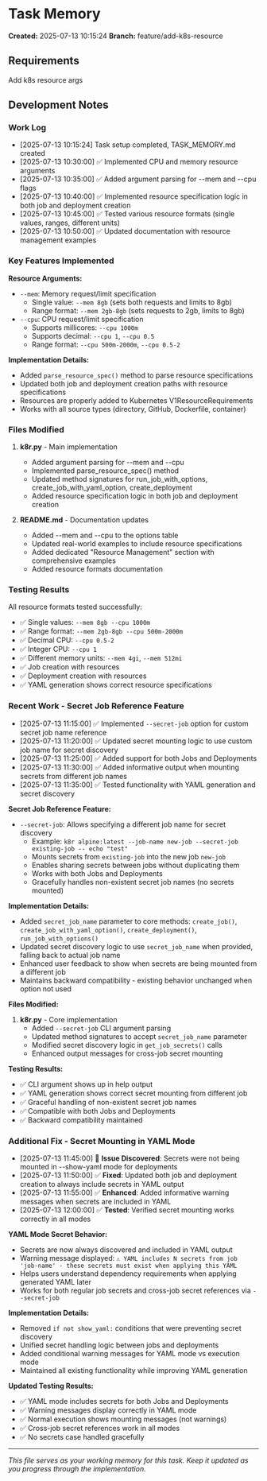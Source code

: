 # Task Memory

**Created:** 2025-07-13 10:15:24
**Branch:** feature/add-k8s-resource

## Requirements

Add k8s resource args

## Development Notes

### Work Log

- [2025-07-13 10:15:24] Task setup completed, TASK_MEMORY.md created
- [2025-07-13 10:30:00] ✅ Implemented CPU and memory resource arguments
- [2025-07-13 10:35:00] ✅ Added argument parsing for --mem and --cpu flags
- [2025-07-13 10:40:00] ✅ Implemented resource specification logic in both job and deployment creation
- [2025-07-13 10:45:00] ✅ Tested various resource formats (single values, ranges, different units)
- [2025-07-13 10:50:00] ✅ Updated documentation with resource management examples

### Key Features Implemented

**Resource Arguments:**
- `--mem`: Memory request/limit specification
  - Single value: `--mem 8gb` (sets both requests and limits to 8gb)
  - Range format: `--mem 2gb-8gb` (sets requests to 2gb, limits to 8gb)
- `--cpu`: CPU request/limit specification
  - Supports millicores: `--cpu 1000m` 
  - Supports decimal: `--cpu 1`, `--cpu 0.5`
  - Range format: `--cpu 500m-2000m`, `--cpu 0.5-2`

**Implementation Details:**
- Added `parse_resource_spec()` method to parse resource specifications
- Updated both job and deployment creation paths with resource specifications
- Resources are properly added to Kubernetes V1ResourceRequirements
- Works with all source types (directory, GitHub, Dockerfile, container)

### Files Modified

1. **k8r.py** - Main implementation
   - Added argument parsing for --mem and --cpu
   - Implemented parse_resource_spec() method
   - Updated method signatures for run_job_with_options, create_job_with_yaml_option, create_deployment
   - Added resource specification logic in both job and deployment creation

2. **README.md** - Documentation updates
   - Added --mem and --cpu to the options table
   - Updated real-world examples to include resource specifications
   - Added dedicated "Resource Management" section with comprehensive examples
   - Added resource formats documentation

### Testing Results

All resource formats tested successfully:
- ✅ Single values: `--mem 8gb --cpu 1000m`
- ✅ Range format: `--mem 2gb-8gb --cpu 500m-2000m`
- ✅ Decimal CPU: `--cpu 0.5-2`
- ✅ Integer CPU: `--cpu 1`
- ✅ Different memory units: `--mem 4gi`, `--mem 512mi`
- ✅ Job creation with resources
- ✅ Deployment creation with resources
- ✅ YAML generation shows correct resource specifications

### Recent Work - Secret Job Reference Feature

- [2025-07-13 11:15:00] ✅ Implemented `--secret-job` option for custom secret job name reference  
- [2025-07-13 11:20:00] ✅ Updated secret mounting logic to use custom job name for secret discovery
- [2025-07-13 11:25:00] ✅ Added support for both Jobs and Deployments
- [2025-07-13 11:30:00] ✅ Added informative output when mounting secrets from different job names
- [2025-07-13 11:35:00] ✅ Tested functionality with YAML generation and secret discovery

**Secret Job Reference Feature:**
- `--secret-job`: Allows specifying a different job name for secret discovery
  - Example: `k8r alpine:latest --job-name new-job --secret-job existing-job -- echo "test"`
  - Mounts secrets from `existing-job` into the new job `new-job`
  - Enables sharing secrets between jobs without duplicating them
  - Works with both Jobs and Deployments
  - Gracefully handles non-existent secret job names (no secrets mounted)

**Implementation Details:**
- Added `secret_job_name` parameter to core methods: `create_job()`, `create_job_with_yaml_option()`, `create_deployment()`, `run_job_with_options()`
- Updated secret discovery logic to use `secret_job_name` when provided, falling back to actual job name
- Enhanced user feedback to show when secrets are being mounted from a different job
- Maintains backward compatibility - existing behavior unchanged when option not used

**Files Modified:**
1. **k8r.py** - Core implementation
   - Added `--secret-job` CLI argument parsing
   - Updated method signatures to accept `secret_job_name` parameter
   - Modified secret discovery logic in `get_job_secrets()` calls
   - Enhanced output messages for cross-job secret mounting

**Testing Results:**
- ✅ CLI argument shows up in help output
- ✅ YAML generation shows correct secret mounting from different job
- ✅ Graceful handling of non-existent secret job names
- ✅ Compatible with both Jobs and Deployments
- ✅ Backward compatibility maintained

### Additional Fix - Secret Mounting in YAML Mode

- [2025-07-13 11:45:00] 🐛 **Issue Discovered**: Secrets were not being mounted in --show-yaml mode for deployments
- [2025-07-13 11:50:00] ✅ **Fixed**: Updated both job and deployment creation to always include secrets in YAML output
- [2025-07-13 11:55:00] ✅ **Enhanced**: Added informative warning messages when secrets are included in YAML
- [2025-07-13 12:00:00] ✅ **Tested**: Verified secret mounting works correctly in all modes

**YAML Mode Secret Behavior:**
- Secrets are now always discovered and included in YAML output
- Warning message displayed: `⚠️ YAML includes N secrets from job 'job-name' - these secrets must exist when applying this YAML`
- Helps users understand dependency requirements when applying generated YAML later
- Works for both regular job secrets and cross-job secret references via `--secret-job`

**Implementation Details:**
- Removed `if not show_yaml:` conditions that were preventing secret discovery
- Unified secret handling logic between jobs and deployments
- Added conditional warning messages for YAML mode vs execution mode
- Maintained all existing functionality while improving YAML generation

**Updated Testing Results:**
- ✅ YAML mode includes secrets for both Jobs and Deployments  
- ✅ Warning messages display correctly in YAML mode
- ✅ Normal execution shows mounting messages (not warnings)
- ✅ Cross-job secret references work in all modes
- ✅ No secrets case handled gracefully

---

*This file serves as your working memory for this task. Keep it updated as you progress through the implementation.*
